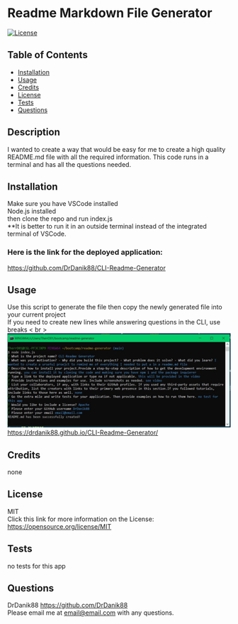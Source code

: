 
  # Readme Markdown File Generator
  
  [![License](https://img.shields.io/badge/License-MIT-brightgreen)](https://opensource.org/licenses/MIT)

  ## Table of Contents
  - [Installation](#installation)
  - [Usage](#usage)
  - [Credits](#credits)
  - [License](#license)
  - [Tests](#tests)
  - [Questions](#questions)
  

  ## Description
  I wanted to create a way that would be easy for me to create a high quality README.md file with all the required information. This code runs in a terminal and has all the questions needed.
  
  ## Installation
  Make sure you have VSCode installed <br>Node.js installed <br> then clone the repo and run index.js
  <br>**It is better to run it in an outside terminal instead of the integrated terminal of VSCode. 
  
  ### Here is the link for the deployed application:
  https://github.com/DrDanik88/CLI-Readme-Generator
  
  ## Usage
  Use this script to generate the file then copy the newly generated file into your current project
  <br>If you need to create new lines while answering questions in the CLI, use breaks < br >
  <br>
  [![Video Link](./assets/screenshot.JPG)](./assets/How_2_use.webm)
  <br>
  https://drdanik88.github.io/CLI-Readme-Generator/


  
  ## Credits
  none

  ## License
  MIT
  <br> Click this link for more information on the License:
  https://opensource.org/license/MIT
  
  ## Tests
  no tests for this app
  
  ## Questions
  DrDanik88
  https://github.com/DrDanik88
  <br> Please email me at email@email.com with any questions.
  